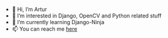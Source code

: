 - 👋 Hi, I’m Artur
- 👀 I’m interested in Django, OpenCV and Python related stuff
- 🌱 I’m currently learning Django-Ninja
- 📫 You can reach me [here](https://zacniewski.github.io/)

<!---
artur-zacniewski-atlasus/artur-zacniewski-atlasus is a ✨ special ✨ repository because its `README.md` (this file) appears on your GitHub profile.
You can click the Preview link to take a look at your changes.
--->
